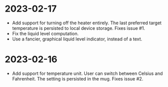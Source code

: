 # 2023-02-17

* Add support for turning off the heater entirely. The last preferred target temperature is persisted to local device storage.
  Fixes issue #1.
* Fix the liquid level computation.
* Use a fancier, graphical liquid level indicator, instead of a text. 

# 2023-02-16

* Add support for temperature unit. User can switch between Celsius and Fahrenheit. The setting is persisted in the mug.
  Fixes issue #2.
